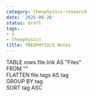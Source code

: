 ```yaml
---
category: theophysics-research
date: '2025-08-26'
status: draft
tags:
- o
- theophysics
title: THEOPHYSICS Notes
---
```

   
TABLE rows.file.link AS "Files"   
FROM ""   
FLATTEN file.tags AS tag   
GROUP BY tag   
SORT tag ASC